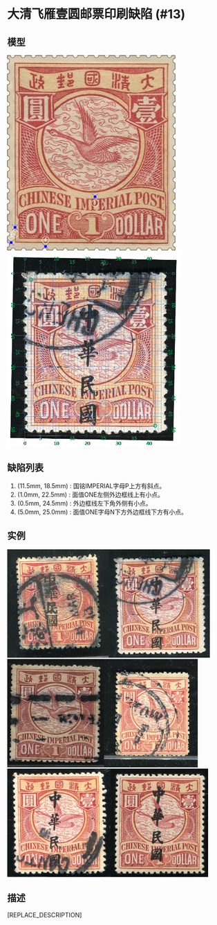 # 大清飞雁壹圆邮票印刷缺陷 (#13)

## 模型
<img src="model.png" height=450/> <img src="sampling.png" height=450/>

## 缺陷列表
1. (11.5mm, 18.5mm) :  国铭IMPERIAL字母P上方有斜点。
1. (1.0mm, 22.5mm) :  面值ONE左侧外边框线上有小点。
1. (0.5mm, 24.5mm) :  外边框线左下角外侧有小点。
1. (5.0mm, 25.0mm) :  面值ONE字母N下方外边框线下方有小点。


## 实例
<img src="2010-10-27_00037245113A.jpg" height=250/><img src="2012-05-21_00058693014A.jpg" height=250/><img src="2012-11-26_00072863066A.jpg" height=250/><img src="2014-03-22_00136561003A.jpg" height=250/><img src="2015-08-15_00185318050A.jpg" height=250/><img src="2016-02-04_00157483004A.jpg" height=250/>


## 描述
[REPLACE_DESCRIPTION]
